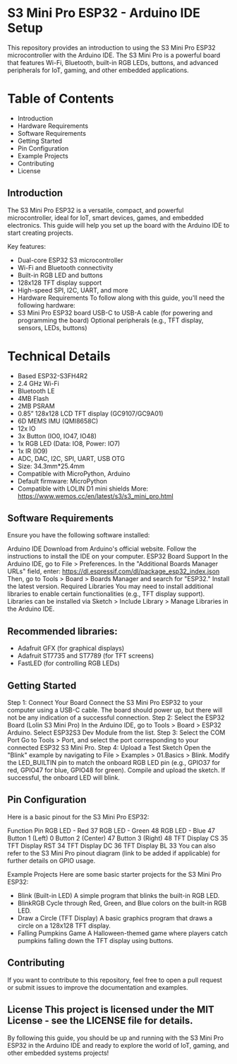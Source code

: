 # S3 Mini Pro ESP32 - Arduino IDE Setup
This repository provides an introduction to using the S3 Mini Pro ESP32 microcontroller with the Arduino IDE. The S3 Mini Pro is a powerful board that features Wi-Fi, Bluetooth, built-in RGB LEDs, buttons, and advanced peripherals for IoT, gaming, and other embedded applications.

# Table of Contents
- Introduction
- Hardware Requirements
- Software Requirements
- Getting Started
- Pin Configuration
- Example Projects
- Contributing
- License
## Introduction
The S3 Mini Pro ESP32 is a versatile, compact, and powerful microcontroller, ideal for IoT, smart devices, games, and embedded electronics. This guide will help you set up the board with the Arduino IDE to start creating projects.

Key features:

- Dual-core ESP32 S3 microcontroller
- Wi-Fi and Bluetooth connectivity
- Built-in RGB LED and buttons
- 128x128 TFT display support
- High-speed SPI, I2C, UART, and more
- Hardware Requirements To follow along with this guide, you'll need the following hardware:
- S3 Mini Pro ESP32 board USB-C to USB-A cable (for powering and programming the board) Optional peripherals (e.g., TFT 
  display, sensors, LEDs, buttons)

# Technical Details
- Based ESP32-S3FH4R2
- 2.4 GHz Wi-Fi
- Bluetooth LE
- 4MB Flash
- 2MB PSRAM
- 0.85” 128x128 LCD TFT display (GC9107/GC9A01)
- 6D MEMS IMU (QMI8658C)
- 12x IO
- 3x Button (IO0, IO47, IO48)
- 1x RGB LED (Data: IO8, Power: IO7)
- 1x IR (IO9)
- ADC, DAC, I2C, SPI, UART, USB OTG
- Size:  34.3mm*25.4mm
- Compatible with MicroPython, Arduino
- Default firmware: MicroPython
- Compatible with LOLIN D1 mini shields
More: https://www.wemos.cc/en/latest/s3/s3_mini_pro.html

## Software Requirements
Ensure you have the following software installed:

Arduino IDE Download from Arduino's official website. Follow the instructions to install the IDE on your computer.
ESP32 Board Support In the Arduino IDE, go to File > Preferences. In the "Additional Boards Manager URLs" field, enter: https://dl.espressif.com/dl/package_esp32_index.json Then, go to Tools > Board > Boards Manager and search for "ESP32." Install the latest version.
Required Libraries You may need to install additional libraries to enable certain functionalities (e.g., TFT display support). Libraries can be installed via Sketch > Include Library > Manage Libraries in the Arduino IDE.
## Recommended libraries:
- Adafruit GFX (for graphical displays)
- Adafruit ST7735 and ST7789 (for TFT screens)
- FastLED (for controlling RGB LEDs)

## Getting Started
Step 1: Connect Your Board Connect the S3 Mini Pro ESP32 to your computer using a USB-C cable. The board should power up, but there will not be any indication of a successful connection.
Step 2: Select the ESP32 Board (Lolin S3 Mini Pro) In the Arduino IDE, go to Tools > Board > ESP32 Arduino. Select ESP32S3 Dev Module from the list.
Step 3: Select the COM Port Go to Tools > Port, and select the port corresponding to your connected ESP32 S3 Mini Pro.
Step 4: Upload a Test Sketch Open the "Blink" example by navigating to File > Examples > 01.Basics > Blink. Modify the LED_BUILTIN pin to match the onboard RGB LED pin (e.g., GPIO37 for red, GPIO47 for blue, GPIO48 for green). Compile and upload the sketch. If successful, the onboard LED will blink.
## Pin Configuration
Here is a basic pinout for the S3 Mini Pro ESP32:

Function Pin RGB LED - Red 37 RGB LED - Green 48 RGB LED - Blue 47 Button 1 (Left) 0 Button 2 (Center) 47 Button 3 (Right) 48 TFT Display CS 35 TFT Display RST 34 TFT Display DC 36 TFT Display BL 33 You can also refer to the S3 Mini Pro pinout diagram (link to be added if applicable) for further details on GPIO usage.

Example Projects Here are some basic starter projects for the S3 Mini Pro ESP32:

- Blink (Built-in LED) A simple program that blinks the built-in RGB LED.
- BlinkRGB Cycle through Red, Green, and Blue colors on the built-in RGB LED.
- Draw a Circle (TFT Display) A basic graphics program that draws a circle on a 128x128 TFT display.
- Falling Pumpkins Game A Halloween-themed game where players catch pumpkins falling down the TFT display using buttons.

## Contributing
If you want to contribute to this repository, feel free to open a pull request or submit issues to improve the documentation and examples.

## License This project is licensed under the MIT License - see the LICENSE file for details.

By following this guide, you should be up and running with the S3 Mini Pro ESP32 in the Arduino IDE and ready to explore the world of IoT, gaming, and other embedded systems projects!
